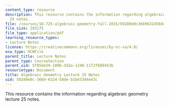 ```yaml
---
content_type: resource
description: This resource contains the information regarding algebraic geometry lecture
  25 notes.
file: /courses/18-725-algebraic-geometry-fall-2015/50280e0c3669632458deb1b43344e43c_MIT18_725F15_lec25.pdf
file_size: 293175
file_type: application/pdf
learning_resource_types:
- Lecture Notes
license: https://creativecommons.org/licenses/by-nc-sa/4.0/
ocw_type: OCWFile
parent_title: Lecture Notes
parent_type: CourseSection
parent_uid: 5f85de59-109b-d1ba-1240-11f2f689453b
resourcetype: Document
title: Algebraic Geometry Lecture 25 Notes
uid: 50280e0c-3669-6324-58de-b1b43344e43c
---
```

This resource contains the information regarding algebraic geometry lecture 25 notes.